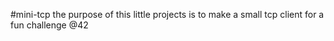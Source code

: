 #mini-tcp
the purpose of this little projects is to make a small tcp client for a fun challenge @42
